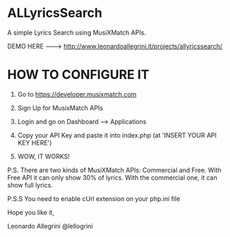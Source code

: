 ALLyricsSearch
============

A simple Lyrics Search using MusiXMatch APIs.

DEMO HERE ---> http://www.leonardoallegrini.it/projects/allyricssearch/

HOW TO CONFIGURE IT
====================

1) Go to https://developer.musixmatch.com 

2) Sign Up for MusixMatch APIs

3) Login and go on Dashboard --> Applications

4) Copy your API Key and paste it into index.php (at 'INSERT YOUR API KEY HERE')

5) WOW, IT WORKS!

P.S. There are two kinds of MusiXMatch APIs: Commercial and Free. With Free API it can only show 30% of lyrics. With the commercial one, it can show full lyrics.

P.S.S You need to enable cUrl extension on your php.ini file


Hope you like it,

Leonardo Allegrini
@lellogrini

